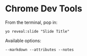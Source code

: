 
# Chrome Dev Tools

From the terminal, pop in:

  ```yo reveal:slide "Slide Title"```

Available options:

 ```--markdown --attributes --notes```
